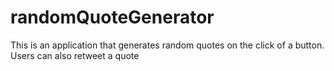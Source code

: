 # randomQuoteGenerator
This is an application that generates random quotes on the click of a button.
Users can also retweet a quote

